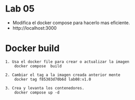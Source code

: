 # Lab 05
* Modifica el docker compose para hacerlo mas eficiente.
* http://localhost:3000

# Docker build
    1. Usa el docker file para crear o actualizar la imagen
        docker compose  build

    2. Cambiar el tag a la imagen creada anterior mente
        docker tag f85303d70b6d lab08:v1.0
    
    3. Crea y levanta los contenedores.
        docker compose up -d